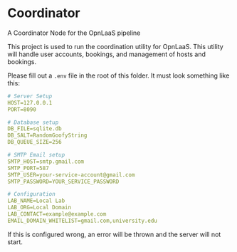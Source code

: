# Coordinator

A Coordinator Node for the OpnLaaS pipeline

This project is used to run the coordination utility for OpnLaaS. This utility will handle user accounts, bookings, and management of hosts and bookings.

Please fill out a `.env` file in the root of this folder. It must look something like this:

```yaml
# Server Setup
HOST=127.0.0.1
PORT=8090

# Database setup
DB_FILE=sqlite.db
DB_SALT=RandomGoofyString
DB_QUEUE_SIZE=256

# SMTP Email setup
SMTP_HOST=smtp.gmail.com
SMTP_PORT=587
SMTP_USER=your-service-account@gmail.com
SMTP_PASSWORD=YOUR_SERVICE_PASSWORD

# Configuration
LAB_NAME=Local Lab
LAB_ORG=Local Domain
LAB_CONTACT=example@example.com
EMAIL_DOMAIN_WHITELIST=gmail.com,university.edu
```

If this is configured wrong, an error will be thrown and the server will not start.